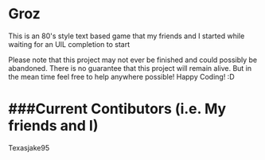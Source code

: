 Groz
====

This is an 80's style text based game that my friends and I started while waiting for an UIL completion to start

Please note that this project may not ever be finished and could possibly be abandoned. There is no guarantee that this project will remain alive.
But in the mean time feel free to help anywhere possible! Happy Coding! :D

###Current Contibutors (i.e. My friends and I)
===================

Texasjake95